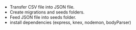 * Transfer CSV file into JSON file.
* Create migrations and seeds folders.
* Feed JSON file into seeds folder.
* install dependencies (express, knex, nodemon, bodyParser)